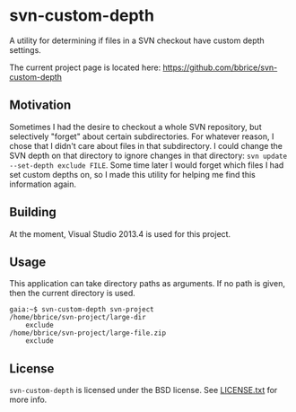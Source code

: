 svn-custom-depth
================
A utility for determining if files in a SVN checkout have custom depth
settings.

The current project page is located here:
<https://github.com/bbrice/svn-custom-depth>

Motivation
----------
Sometimes I had the desire to checkout a whole SVN repository, but selectively
"forget" about certain subdirectories.  For whatever reason, I chose that I
didn't care about files in that subdirectory.  I could change the SVN depth
on that directory to ignore changes in that directory:
`svn update --set-depth exclude FILE`.  Some time later I would forget which
files I had set custom depths on, so I made this utility for helping me find
this information again.

Building
--------
At the moment, Visual Studio 2013.4 is used for this project.

Usage
-----
This application can take directory paths as arguments.  If no path is given,
then the current directory is used.

	gaia:~$ svn-custom-depth svn-project
	/home/bbrice/svn-project/large-dir
		exclude
	/home/bbrice/svn-project/large-file.zip
		exclude

License
-------
`svn-custom-depth` is licensed under the BSD license. See
[LICENSE.txt](LICENSE.txt) for more info.
